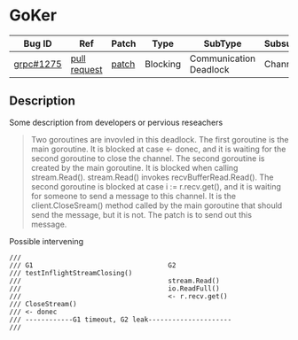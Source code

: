 
# GoKer

| Bug ID|  Ref | Patch | Type | SubType | SubsubType |
| ----  | ---- | ----  | ---- | ---- | ---- |
|[grpc#1275]|[pull request]|[patch]| Blocking | Communication Deadlock | Channel |

[grpc#1275]:(grpc1275_test.go)
[patch]:https://github.com/grpc/grpc-go/pull/1275/files
[pull request]:https://github.com/grpc/grpc-go/pull/1275
 
## Description

Some description from developers or pervious reseachers

> Two goroutines are invovled in this deadlock. The first goroutine
  is the main goroutine. It is blocked at case <- donec, and it is
   waiting for the second goroutine to close the channel.
   The second goroutine is created by the main goroutine. It is blocked
   when calling stream.Read(). stream.Read() invokes recvBufferRead.Read().
   The second goroutine is blocked at case i := r.recv.get(), and it is
   waiting for someone to send a message to this channel.
   It is the client.CloseSream() method called by the main goroutine that
   should send the message, but it is not. The patch is to send out this message.

Possible intervening

```
///
/// G1 									G2
/// testInflightStreamClosing()
/// 									stream.Read()
/// 									io.ReadFull()
/// 									<- r.recv.get()
/// CloseStream()
/// <- donec
/// ------------G1 timeout, G2 leak---------------------
///
```

